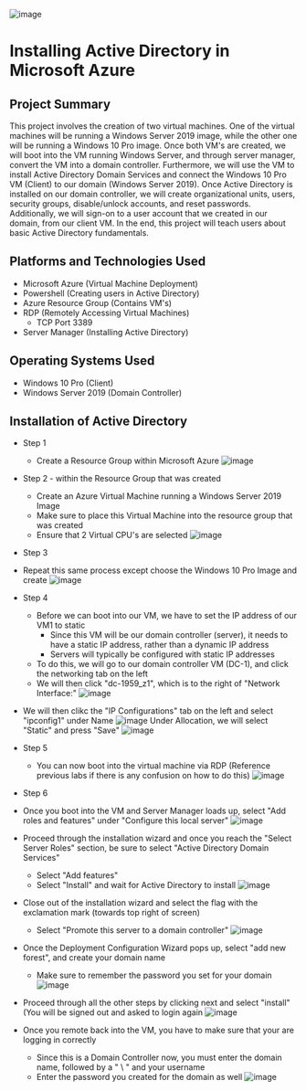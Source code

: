 ![image](https://github.com/chriskhawaja/activedirectory/assets/153021794/56c8463a-c1c7-4849-b776-fd015bdf292f)






<h1>Installing Active Directory in Microsoft Azure</h1>

<h2>Project Summary</h2>
This project involves the creation of two virtual machines. One of the virtual machines will be running a Windows Server 2019 image, while the other one will be running a Windows 10 Pro image. Once both VM's are created, we will boot into the VM running Windows Server, and through server manager, convert the VM into a domain controller. Furthermore, we will use the VM to install Active Directory Domain Services and connect the Windows 10 Pro VM (Client) to our domain (Windows Server 2019). Once Active Directory is installed on our domain controller, we will create organizational units, users, security groups, disable/unlock accounts, and reset passwords. Additionally, we will sign-on to a user account that we created in our domain, from our client VM. In the end, this project will teach users about basic Active Directory fundamentals. 
<h2>Platforms and Technologies Used</h2>

- Microsoft Azure (Virtual Machine Deployment)
- Powershell (Creating users in Active Directory)
- Azure Resource Group (Contains VM's)
- RDP (Remotely Accessing Virtual Machines)
  - TCP Port 3389
- Server Manager (Installing Active Directory)
<h2>Operating Systems Used </h2>

- Windows 10 Pro (Client)
- Windows Server 2019 (Domain Controller)

<h2>Installation of Active Directory</h2>

- Step 1
  - Create a Resource Group within Microsoft Azure
![image](https://github.com/chriskhawaja/activedirectory/assets/153021794/8b1c5692-8724-491e-b741-8b5e7c4b0291)


- Step 2  - within the Resource Group that was created
  - Create an Azure Virtual Machine running a Windows Server 2019 Image
  - Make sure to place this Virtual Machine into the resource group that was created
  - Ensure that 2 Virtual CPU's are selected
![image](https://github.com/chriskhawaja/activedirectory/assets/153021794/d6fc0dd9-b018-47fd-8c82-1839f478febd)


- Step 3
 - Repeat this same process except choose the Windows 10 Pro Image and create
![image](https://github.com/chriskhawaja/activedirectory/assets/153021794/7c687135-5c6a-4137-a14b-44a2374277b7)

- Step 4
  - Before we can boot into our VM, we have to set the IP address of our VM1 to static
    - Since this VM will be our domain controller (server), it needs to have a static IP address, rather than a dynamic IP address
    - Servers will typically be configured with static IP addresses
   - To do this, we will go to our domain controller VM (DC-1), and click the networking tab on the left
   - We will then click "dc-1959_z1", which is to the right of "Network Interface:"
![image](https://github.com/chriskhawaja/activedirectory/assets/153021794/aa8aaef3-3bff-40f7-b84e-c95ea94383e5)
- We will then clikc the "IP Configurations" tab on the left and select "ipconfig1" under Name 
![image](https://github.com/chriskhawaja/activedirectory/assets/153021794/a74e1be7-0f89-4cd8-915e-e5b4b8cc1975)
Under Allocation, we will select "Static" and press "Save"
![image](https://github.com/chriskhawaja/activedirectory/assets/153021794/f4af4642-38e8-406b-9b84-8b28e2ae79a1)

- Step 5
  - You can now boot into the virtual machine via RDP (Reference previous labs if there is any confusion on how to do this)
![image](https://github.com/chriskhawaja/activedirectory/assets/153021794/22068aae-be66-4273-bd6b-db4b3b2178ca)


- Step 6
 - Once you boot into the VM and Server Manager loads up, select "Add roles and features" under "Configure this local server"
![image](https://github.com/chriskhawaja/activedirectory/assets/153021794/b9914c00-e73f-4650-9b2d-bf1057b9735b)
- Proceed through the installation wizard and once you reach the "Select Server Roles" section, be sure to select "Active Directory Domain Services"
  - Select "Add features"
  - Select "Install" and wait for Active Directory to install
![image](https://github.com/chriskhawaja/activedirectory/assets/153021794/94c17972-d444-42d7-bbc2-c56376b9b959)
- Close out of the installation wizard and select the flag with the exclamation mark (towards top right of screen)
  - Select "Promote this server to a domain controller" 
![image](https://github.com/chriskhawaja/activedirectory/assets/153021794/dca853d2-49e4-478e-8b88-cdc20e9fc8c4)
- Once the Deployment Configuration Wizard pops up, select "add new forest", and create your domain name
  - Make sure to remember the password you set for your domain
  ![image](https://github.com/chriskhawaja/activedirectory/assets/153021794/fcf4d4aa-dd5b-458f-a332-eedf276bd504)
- Proceed through all the other steps by clicking next and select "install" (You will be signed out and asked to login again
  ![image](https://github.com/chriskhawaja/activedirectory/assets/153021794/4a14a7af-65c8-418b-b4a4-5f874395bcd5)
- Once you remote back into the VM, you have to make sure that your are logging in correctly
  - Since this is a Domain Controller now, you must enter the domain name, followed by a " \ " and your username
  - Enter the password you created for the domain as well
![image](https://github.com/chriskhawaja/activedirectory/assets/153021794/9511d9cf-7323-4787-8a25-6b4cfca36ca9)

